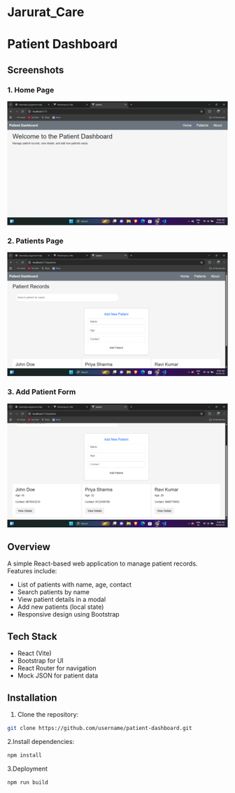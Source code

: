 ﻿# Jarurat_Care
# Patient Dashboard
## Screenshots

### 1. Home Page
![Home Page](Patient/screenshots/home.png)

### 2. Patients Page
![Patients Page](Patient/screenshots/Patient.png)

### 3. Add Patient Form
![Add Patient Form](Patient/screenshots/AddNewP.png)

## Overview
A simple React-based web application to manage patient records.  
Features include:
- List of patients with name, age, contact
- Search patients by name
- View patient details in a modal
- Add new patients (local state)
- Responsive design using Bootstrap

## Tech Stack
- React (Vite)
- Bootstrap for UI
- React Router for navigation
- Mock JSON for patient data

## Installation
1. Clone the repository:
```bash
git clone https://github.com/username/patient-dashboard.git
```
2.Install dependencies:
```bash
npm install
```
3.Deployment
```bash
npm run build
```


